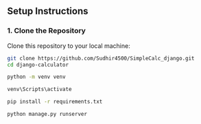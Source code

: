 ## Setup Instructions

### 1. Clone the Repository
Clone this repository to your local machine:
```bash
git clone https://github.com/Sudhir4500/SimpleCalc_django.git
cd django-calculator

python -m venv venv

venv\Scripts\activate

pip install -r requirements.txt

python manage.py runserver
